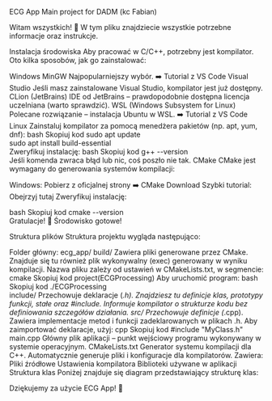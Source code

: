 ECG App
Main project for DADM (kc Fabian)

Witam wszystkich! 👋
W tym pliku znajdziecie wszystkie potrzebne informacje oraz instrukcje.

Instalacja środowiska
Aby pracować w C/C++, potrzebny jest kompilator. Oto kilka sposobów, jak go zainstalować:

Windows
MinGW
Najpopularniejszy wybór.
➡️ Tutorial z VS Code
Visual Studio
Jeśli masz zainstalowane Visual Studio, kompilator jest już dostępny.
CLion (JetBrains)
IDE od JetBrains – prawdopodobnie dostępna licencja uczelniana (warto sprawdzić).
WSL (Windows Subsystem for Linux)
Polecane rozwiązanie – instalacja Ubuntu w WSL.
➡️ Tutorial z VS Code
Linux
Zainstaluj kompilator za pomocą menedżera pakietów (np. apt, yum, dnf):
bash
Skopiuj kod
sudo apt update  
sudo apt install build-essential  
Zweryfikuj instalację:
bash
Skopiuj kod
g++ --version  
Jeśli komenda zwraca błąd lub nic, coś poszło nie tak.
CMake
CMake jest wymagany do generowania systemów kompilacji:

Windows: Pobierz z oficjalnej strony ➡️ CMake Download
Szybki tutorial: Obejrzyj tutaj
Zweryfikuj instalację:

bash
Skopiuj kod
cmake --version  
Gratulacje! 🎉 Środowisko gotowe!

Struktura plików
Struktura projektu wygląda następująco:

Folder główny: ecg_app/
build/
Zawiera pliki generowane przez CMake.
Znajduje się tu również plik wykonywalny (exec) generowany w wyniku kompilacji.
Nazwa pliku zależy od ustawień w CMakeLists.txt, w segmencie:
cmake
Skopiuj kod
project(ECGProcessing)
Aby uruchomić program:
bash
Skopiuj kod
./ECGProcessing  
include/
Przechowuje deklaracje (*.h).
Znajdziesz tu definicje klas, prototypy funkcji, stałe oraz #include.
Informuje kompilator o strukturze kodu bez definiowania szczegółów działania.
src/
Przechowuje definicje (*.cpp).
Zawiera implementacje metod i funkcji zadeklarowanych w plikach .h.
Aby zaimportować deklaracje, użyj:
cpp
Skopiuj kod
#include "MyClass.h"  
main.cpp
Główny plik aplikacji – punkt wejściowy programu wykonywany w systemie operacyjnym.
CMakeLists.txt
Generator systemu kompilacji dla C++.
Automatycznie generuje pliki i konfiguracje dla kompilatorów.
Zawiera:
Pliki źródłowe
Ustawienia kompilatora
Biblioteki używane w aplikacji
Struktura klas
Poniżej znajduje się diagram przedstawiający strukturę klas:


Dziękujemy za użycie ECG App! 🎉